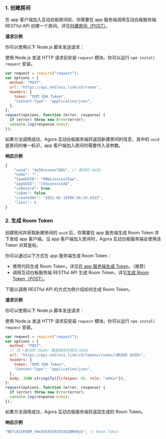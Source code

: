 ### 1. 创建房间

在 app 客户端加入互动白板房间前，你需要在 app 服务端调用互动白板服务端 RESTful API 创建一个房间。详见[创建房间（POST）](https://docs-preprod.agora.io/cn/whiteboard/whiteboard_room_management?platform=RESTful#创建房间（post）)。

**请求示例**

你可以使用以下 Node.js 脚本发送请求：

  <div class="alert info">使用 Node.js 发送 HTTP 请求前安装 <code>request</code> 模块。你可以运行 <code>npm install request</code> 安装。</div>

```javascript
var request = require("request");
var options = {
  method: "POST",
  url: "https://api.netless.link/v5/rooms",
  headers: {
    token: "你的 SDK Token",
    "Content-Type": "application/json",
  },
};
request(options, function (error, response) {
  if (error) throw new Error(error);
  console.log(response.body);
});
```

如果方法调用成功，Agora 互动白板服务端将返回新建房间的信息，其中的 `uuid` 是房间的唯一标识，app 客户端加入房间时需要传入该参数。

**响应示例**

```javascript
{
    "uuid": "4a50xxxxxx796b", // 房间的 UUID
    "name": "",
    "teamUUID": "RMmLxxxxxx15aw",
    "appUUID": "i54xxxxxx1AQ",
    "isRecord": true,
    "isBan": false,
    "createdAt": "2021-01-18T06:56:29.432Z",
    "limit": 0
}
```

### 2. 生成 Room Token

创建房间并获取新建房间的 `uuid` 后，你需要在 app 服务端生成 Room Token 并下发给 app 客户端。当 app 客户端加入房间时，Agora 互动白板服务端会使用该 Token 对其鉴权。

你可以通过以下方式在 app 服务端生成 Room Token：

- 使用代码生成 Room Token，详见[在 app 服务端生成 Token](/cn/whiteboard/generate_whiteboard_token_at_app_server)。（推荐）
- 调用互动白板服务端 RESTful API 生成 Room Token，详见[生成 Room Token（POST）](/cn/whiteboard/generate_whiteboard_token#生成-room-token（post）)。

下面以调用 RESTful API 的方式为例介绍如何生成 Room Token。

**请求示例**

你可以使用以下 Node.js 脚本发送请求：

 <div class="alert info">使用 Node.js 发送 HTTP 请求前安装 <code>request</code> 模块。你可以运行 <code>npm install request</code> 安装。</div>

```javascript
var request = require("request");
var options = {
  method: "POST",
  // 将 <房间的 UUID> 替换成你的房间 UUID
  url: "https://api.netless.link/v5/tokens/rooms/<房间的 UUID>",
  headers: {
    token: "你的 SDK Token",
    "Content-Type": "application/json",
  },
  body: JSON.stringify({lifespan: 60, role: "admin"}),
};
request(options, function (error, response) {
  if (error) throw new Error(error);
  console.log(response.body);
});
```

如果方法调用成功，Agora 互动白板服务端将返回生成的 Room Token。

**响应示例**

```javascript
"NETLESSROOM_YWs9XXXXXXXXXXXZWNhNjk"; // Room Token
```
